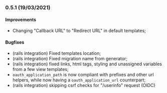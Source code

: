 ### 0.5.1 (19/03/2021)

#### Improvements

* Changing "Callback URL" to "Redirect URL" in default templates;

#### Bugfixes

* (rails integration) Fixed templates location;
* (rails integration) Fixed migration name from generator;
* (rails integration) fixed links, html tags, styling and unassigned variables from a few view templates;
* `oauth_application_path` is now compliant with prefixes and other url helpers, while now having a `oauth_application_url` counterpart;
* (rails integration) skipping csrf checks for "/userinfo" request (OIDC)
